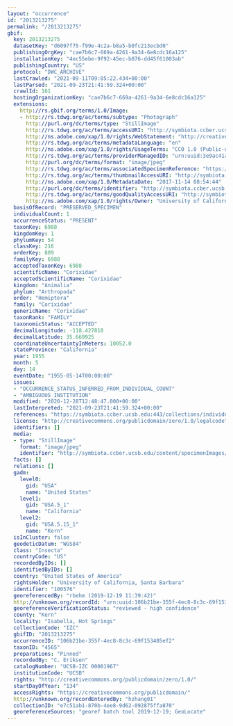 ```yaml
---
layout: "occurrence"
id: "2013213275"
permalink: "/2013213275"
gbif:
  key: 2013213275
  datasetKey: "d6097f75-f99e-4c2a-b8a5-b0fc213ecbd0"
  publishingOrgKey: "cae7b6c7-669a-4261-9a34-6e8cdc16a125"
  installationKey: "4ec55ebe-9f92-45ec-b076-dd45f61003ab"
  publishingCountry: "US"
  protocol: "DWC_ARCHIVE"
  lastCrawled: "2021-09-11T09:05:22.434+00:00"
  lastParsed: "2021-09-23T21:41:59.324+00:00"
  crawlId: 161
  hostingOrganizationKey: "cae7b6c7-669a-4261-9a34-6e8cdc16a125"
  extensions:
    http://rs.gbif.org/terms/1.0/Image:
    - http://rs.tdwg.org/ac/terms/subtype: "Photograph"
      http://purl.org/dc/terms/type: "StillImage"
      http://rs.tdwg.org/ac/terms/accessURI: "http://symbiota.ccber.ucsb.edu/content/specimenImages/UCSB_IZC/UCSB-IZC00001/UCSB-IZC_00001967_lg.jpg"
      http://ns.adobe.com/xap/1.0/rights/WebStatement: "http://creativecommons.org/publicdomain/zero/1.0/"
      http://rs.tdwg.org/ac/terms/metadataLanguage: "en"
      http://ns.adobe.com/xap/1.0/rights/UsageTerms: "CC0 1.0 (Public-domain)"
      http://rs.tdwg.org/ac/terms/providerManagedID: "urn:uuid:3e9ac41a-a932-4d34-8647-977968ae8ff0"
      http://purl.org/dc/terms/format: "image/jpeg"
      http://rs.tdwg.org/ac/terms/associatedSpecimenReference: "https://symbiota.ccber.ucsb.edu:443/collections/individual/index.php?occid=100576"
      http://rs.tdwg.org/ac/terms/thumbnailAccessURI: "http://symbiota.ccber.ucsb.edu/content/specimenImages/UCSB_IZC/UCSB-IZC00001/UCSB-IZC_00001967_tn.jpg"
      http://ns.adobe.com/xap/1.0/MetadataDate: "2017-11-14 08:54:44"
      http://purl.org/dc/terms/identifier: "http://symbiota.ccber.ucsb.edu/content/specimenImages/UCSB_IZC/UCSB-IZC00001/UCSB-IZC_00001967_lg.jpg"
      http://rs.tdwg.org/ac/terms/goodQualityAccessURI: "http://symbiota.ccber.ucsb.edu/content/specimenImages/UCSB_IZC/UCSB-IZC00001/UCSB-IZC_00001967.jpg"
      http://ns.adobe.com/xap/1.0/rights/Owner: "University of California, Santa Barbara"
  basisOfRecord: "PRESERVED_SPECIMEN"
  individualCount: 1
  occurrenceStatus: "PRESENT"
  taxonKey: 6988
  kingdomKey: 1
  phylumKey: 54
  classKey: 216
  orderKey: 809
  familyKey: 6988
  acceptedTaxonKey: 6988
  scientificName: "Corixidae"
  acceptedScientificName: "Corixidae"
  kingdom: "Animalia"
  phylum: "Arthropoda"
  order: "Hemiptera"
  family: "Corixidae"
  genericName: "Corixidae"
  taxonRank: "FAMILY"
  taxonomicStatus: "ACCEPTED"
  decimalLongitude: -118.427818
  decimalLatitude: 35.669925
  coordinateUncertaintyInMeters: 10052.0
  stateProvince: "California"
  year: 1955
  month: 5
  day: 14
  eventDate: "1955-05-14T00:00:00"
  issues:
  - "OCCURRENCE_STATUS_INFERRED_FROM_INDIVIDUAL_COUNT"
  - "AMBIGUOUS_INSTITUTION"
  modified: "2020-12-28T12:48:47.000+00:00"
  lastInterpreted: "2021-09-23T21:41:59.324+00:00"
  references: "https://symbiota.ccber.ucsb.edu:443/collections/individual/index.php?occid=100576"
  license: "http://creativecommons.org/publicdomain/zero/1.0/legalcode"
  identifiers: []
  media:
  - type: "StillImage"
    format: "image/jpeg"
    identifier: "http://symbiota.ccber.ucsb.edu/content/specimenImages/UCSB_IZC/UCSB-IZC00001/UCSB-IZC_00001967_lg.jpg"
  facts: []
  relations: []
  gadm:
    level0:
      gid: "USA"
      name: "United States"
    level1:
      gid: "USA.5_1"
      name: "California"
    level2:
      gid: "USA.5.15_1"
      name: "Kern"
  isInCluster: false
  geodeticDatum: "WGS84"
  class: "Insecta"
  countryCode: "US"
  recordedByIDs: []
  identifiedByIDs: []
  country: "United States of America"
  rightsHolder: "University of California, Santa Barbara"
  identifier: "100576"
  georeferencedBy: "rbehm (2019-12-19 11:39:42)"
  http://unknown.org/recordId: "urn:uuid:106b21be-355f-4ec8-8c3c-69f153405ef2"
  georeferenceVerificationStatus: "reviewed - high confidence"
  county: "Kern"
  locality: "Isabella, Hot Springs"
  collectionCode: "IZC"
  gbifID: "2013213275"
  occurrenceID: "106b21be-355f-4ec8-8c3c-69f153405ef2"
  taxonID: "4565"
  preparations: "Pinned"
  recordedBy: "C. Eriksen"
  catalogNumber: "UCSB-IZC 00001967"
  institutionCode: "UCSB"
  rights: "http://creativecommons.org/publicdomain/zero/1.0/"
  startDayOfYear: "134"
  accessRights: "https://creativecommons.org/publicdomain/"
  http://unknown.org/recordEnteredBy: "hzhang01"
  collectionID: "e7c51ab1-870b-4ee8-9d62-092875ffa870"
  georeferenceSources: "georef batch tool 2019-12-19; GeoLocate"
---
```

